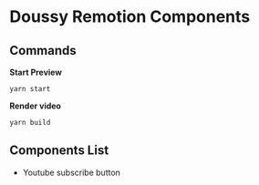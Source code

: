 # Doussy Remotion Components

## Commands

**Start Preview**

```console
yarn start
```

**Render video**

```console
yarn build
```

## Components List
- Youtube subscribe button
